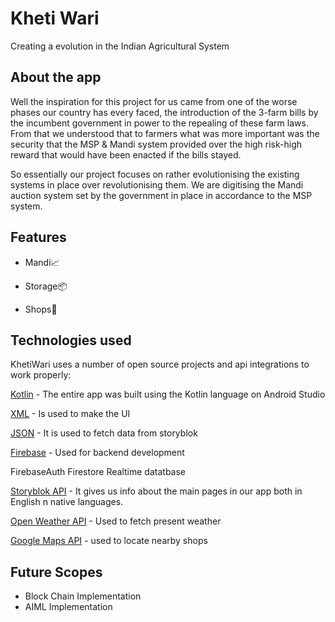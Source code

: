 
# Kheti Wari

Creating a evolution in the Indian Agricultural System


## About the app

Well the inspiration for this project for us came from one of the worse phases our country has every faced, the introduction of the 3-farm bills by the incumbent government in power to the repealing of these farm laws. 
From that we understood that to farmers what was more important was the security that the MSP & Mandi system provided over the high risk-high reward that would have been enacted if the bills stayed. 

So essentially our project focuses on rather evolutionising the existing systems in place over revolutionising them. 
We are digitising the Mandi auction system set by the government in place in accordance to the MSP system.


    
## Features

- Mandi📈 
 
- Storage📦

- Shops🛒




## Technologies used

KhetiWari uses a number of open source projects and api integrations to work properly:

[Kotlin] - The entire app was built using the Kotlin language on Android Studio

[XML] - Is used to make the UI

[JSON] - It is used to fetch data from storyblok

[Firebase] - Used for backend development

FirebaseAuth Firestore Realtime datatbase

[Storyblok API] - It gives us info about the main pages in our app both in English n native languages.

[Open Weather API] - Used to fetch present weather

[Google Maps API] - used to locate nearby shops



[Kotlin]: <https://kotlinlang.org>

[XML]: <https://en.wikipedia.org/wiki/XML>
[JSON]: <https://www.json.org/json-en.html>
[Firebase]: <https://firebase.google.com>
[Storyblok API]: <https://www.storyblok.com>
[Open Weather API]: <https://openweathermap.org/api>
[Google Maps API]: <https://developers.google.com/maps>

## Future Scopes

- Block Chain Implementation
- AIML Implementation


 
